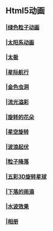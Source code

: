 ## Html5动画

#### |[绿色粒子动画](/animation/Green-Particle-Animation/)

#### |[太阳系动画](/animation/solar/)

#### |[太极](/animation/taiji/)

#### |[星际航行](/animation/InterstellarTravel/)

#### |[金色虫洞](/animation/GoldenWormhole/)

#### |[流光溢彩](/animation/RadiantandDazzling/)

#### |[旋转的花朵](/animation/RotatingFlowers/)

#### |[星空旋转](/animation/StarrySkyRotation/)

#### |[波浪起伏](/animation/UndulatingWaves/)

#### |[粒子降落](/animation/ParticleDescent/)

#### |[五彩3D旋转星球](/animation/Colorful3DRotatingPlanet/)

#### |[下落的雨滴](/animation/FallingRaindrops/)

#### |[水波效果](/animation/WaterRippleEffect/)

#### |[相册](/animation/gallery/)
